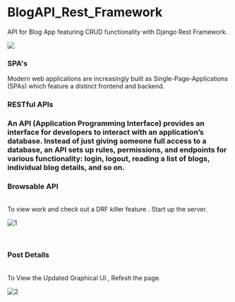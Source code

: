 # BlogAPI_Rest_Framework
API for Blog App featuring CRUD functionality with Django Rest Framework.

<img src="https://cfe2-static.s3-us-west-2.amazonaws.com/media/blog-api-django-rest-framework/images/share/blog_api_cfe_share.png"/>

<h3><b>SPA's</b></h3>

Modern web applications are increasingly built as Single-Page-Applications (SPAs) which feature a distinct frontend and backend.


<h3><b>RESTful APIs</b><h3>

An API (Application Programming Interface) provides an interface for developers to interact with an application’s database. Instead of just giving someone full access to a database, 
an API sets up rules, permissions, and endpoints for various functionality: login, logout, reading a list of blogs, individual blog details, and so on.

<h3><b>Browsable API</b></h3></br>
To view work and check out a DRF killer feature . Start up the server.


![1](https://user-images.githubusercontent.com/15167039/39880404-83d91604-549f-11e8-860e-2d78c4d6aad1.png)

</br>
<h3><b> Post Details</b></h3></br>
To View the Updated Graphical UI , Refesh the page.

![2](https://user-images.githubusercontent.com/15167039/39880619-213bda3a-54a0-11e8-901e-6b4f42953f17.png)

